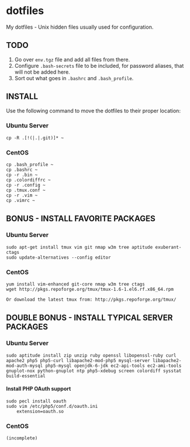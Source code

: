 dotfiles
========

My dotfiles - Unix hidden files usually used for configuration.



TODO
----

1. Go over `env.tgz` file and add all files from there.
2. Configure `.bash-secrets` file to be included, for password aliases, that will not be added here.
3. Sort out what goes in `.bashrc` and `.bash_profile`.



INSTALL
-------

Use the following command to move the dotfiles to their proper location:

### Ubuntu Server
    cp -R .[!(|.|.git)]* ~


### CentOS
    cp .bash_profile ~
    cp .bashrc ~
    cp -r .bin ~
    cp .colordiffrc ~
    cp -r .config ~
    cp .tmux.conf ~
    cp -r .vim ~
    cp .vimrc ~



BONUS - INSTALL FAVORITE PACKAGES
---------------------------------

### Ubuntu Server
    sudo apt-get install tmux vim git nmap w3m tree aptitude exuberant-ctags
	sudo update-alternatives --config editor


### CentOS
	yum install vim-enhanced git-core nmap w3m tree ctags
	wget http://pkgs.repoforge.org/tmux/tmux-1.6-1.el6.rf.x86_64.rpm

	Or download the latest tmux from: http://pkgs.repoforge.org/tmux/



DOUBLE BONUS - INSTALL TYPICAL SERVER PACKAGES
----------------------------------------------

### Ubuntu Server
    sudo aptitude install zip unzip ruby openssl libopenssl-ruby curl apache2 php5 php5-curl libapache2-mod-php5 mysql-server libapache2-mod-auth-mysql php5-mysql openjdk-6-jdk ec2-api-tools ec2-ami-tools gnuplot-nox python-gnuplot ntp php5-xdebug screen colordiff sysstat build-essential

#### Install PHP OAuth support
	sudo pecl install oauth
	sudo vim /etc/php5/conf.d/oauth.ini
		extension=oauth.so


### CentOS
	(incomplete)
